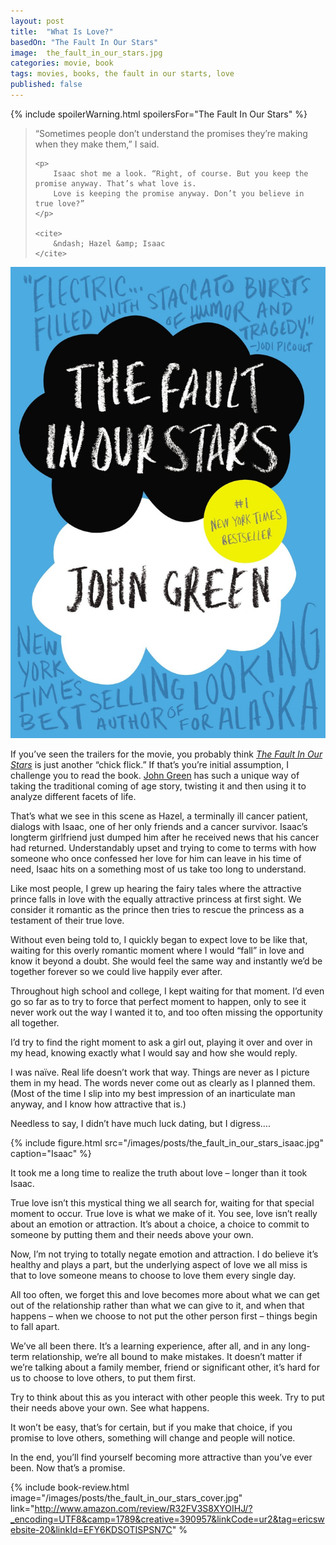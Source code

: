 ```yaml
---
layout: post
title:  "What Is Love?"
basedOn: "The Fault In Our Stars"
image:  the_fault_in_our_stars.jpg
categories: movie, book
tags: movies, books, the fault in our starts, love
published: false
---
```


{% include spoilerWarning.html spoilersFor="The Fault In Our Stars" %}

<blockquote>
    <p>
        “Sometimes people don’t understand the promises they’re making when they make them,” I said.
    </p>

    <p>
        Isaac shot me a look. “Right, of course. But you keep the promise anyway. That’s what love is. 
        Love is keeping the promise anyway. Don’t you believe in true love?”
    </p> 

    <cite>
        &ndash; Hazel &amp; Isaac
    </cite>
</blockquote>

<img class="float--left one-fifth palm--two-fifths" src="/images/posts/the_fault_in_our_stars_cover.jpg" />

If you’ve seen the trailers for the movie, you probably think <i><a href="http://thefaultinourstarsmovie.com/" target="_blank">The Fault In Our Stars</a></i> is just another “chick flick.” If that’s you’re initial assumption, I challenge you to read the book. <a href="http://johngreenbooks.com/" target="_blank">John Green</a> has such a unique way of taking the traditional coming of age story, twisting it and then using it to analyze different facets of life. 

That’s what we see in this scene as Hazel, a terminally ill cancer patient, dialogs with Isaac, one of her only friends and a cancer survivor. Isaac’s longterm girlfriend just dumped him after he received news that his cancer had returned. Understandably upset and trying to come to terms with how someone who once confessed her love for him can leave in his time of need, Isaac hits on a something most of us take too long to understand. 

Like most people, I grew up hearing the fairy tales where the attractive prince falls in love with the equally attractive princess at first sight. We consider it romantic as the prince then tries to rescue the princess as a testament of their true love. 

Without even being told to, I quickly began to expect love to be like that, waiting for this overly romantic moment where I would “fall” in love and know it beyond a doubt. She would feel the same way and instantly we’d be together forever so we could live happily ever after. 

Throughout high school and college, I kept waiting for that moment. I’d even go so far as to try to force that perfect moment to happen, only to see it never work out the way I wanted it to, and too often missing the opportunity all together. 

I’d try to find the right moment to ask a girl out, playing it over and over in my head, knowing exactly what I would say and how she would reply. 

I was naïve. Real life doesn’t work that way. Things are never as I picture them in my head. The words never come out as clearly as I planned them. (Most of the time I slip into my best impression of an inarticulate man anyway, and I know how attractive that is.) 

Needless to say, I didn’t have much luck dating, but I digress…. 

{% include figure.html src="/images/posts/the_fault_in_our_stars_isaac.jpg" caption="Isaac" %}

It took me a long time to realize the truth about love – longer than it took Isaac. 

True love isn’t this mystical thing we all search for, waiting for that special moment to occur. True love is what we make of it. You see, love isn’t really about an emotion or attraction. It’s about a choice, a choice to commit to someone by putting them and their needs above your own. 

Now, I’m not trying to totally negate emotion and attraction. I do believe it’s healthy and plays a part, but the underlying aspect of love we all miss is that to love someone means to choose to love them every single day. 

<!--- 
That’s the promise a couple makes at a wedding ceremony. They promise to put the other person first, thinking and caring for their needs prior to worrying about their own. 
---> 

All too often, we forget this and love becomes more about what we can get out of the relationship rather than what we can give to it, and when that happens – when we choose to not put the other person first – things begin to fall apart. 

<!--- 
Have you ever done that? Have you ever caught yourself being more concerned with what you need or want than what the person you’re claiming to “love” needs or wants? 
---> 

We’ve all been there. It’s a learning experience, after all, and in any long-term relationship, we’re all bound to make mistakes. It doesn’t matter if we’re talking about a family member, friend or significant other, it’s hard for us to choose to love others, to put them first. 

Try to think about this as you interact with other people this week. Try to put their needs above your own. See what happens.  

It won’t be easy, that’s for certain, but if you make that choice, if you promise to love others, something will change and people will notice.  

In the end, you’ll find yourself becoming more attractive than you’ve ever been. Now that’s a promise.

{% include book-review.html image="/images/posts/the_fault_in_our_stars_cover.jpg" link="http://www.amazon.com/review/R32FV3S8XYOIHJ/?_encoding=UTF8&camp=1789&creative=390957&linkCode=ur2&tag=ericswebsite-20&linkId=EFY6KDSOTISPSN7C" %
